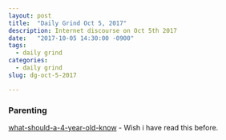 ```yaml
---
layout: post
title:  "Daily Grind Oct 5, 2017"
description: Internet discourse on Oct 5th 2017
date:   "2017-10-05 14:30:00 -0900"
tags:
  - daily grind
categories:
  - daily grind
slug: dg-oct-5-2017

---
```


### Parenting ###

[what-should-a-4-year-old-know](https://magicalchildhood.wordpress.com/2010/08/31/what-should-a-4-year-old-know/) - Wish i have read this before.
